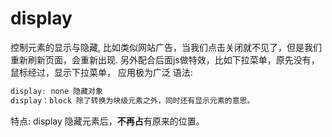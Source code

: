 # display


控制元素的显示与隐藏, 比如类似网站广告，当我们点击关闭就不见了，但是我们重新刷新页面，会重新出现. 另外配合后面js做特效，比如下拉菜单，原先没有，鼠标经过，显示下拉菜单， 应用极为广泛
语法:
```css
display: none 隐藏对象
display：block 除了转换为块级元素之外，同时还有显示元素的意思。
```
特点:
display 隐藏元素后，**不再占**有原来的位置。
